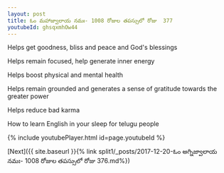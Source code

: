 ```yaml
---
layout: post
title: ఓం మహాజ్వాలాయ నమః- 1008 రోజుల తపస్సులో రోజు  377
youtubeId: ghsqxmhOw44
---
```

 
 
Helps get goodness, bliss and peace and God's blessings
 
Helps remain focused, help generate inner energy 
 
Helps boost physical and mental health 
 
Helps remain grounded and generates a sense of gratitude towards the greater power 
 
Helps reduce bad karma
 
How to learn English in your sleep for telugu people
 
 
 
 


{% include youtubePlayer.html id=page.youtubeId %}
 
[Next]({{ site.baseurl }}{% link split1/_posts/2017-12-20-ఓం అగ్నిజ్వాలాయ నమః- 1008 రోజుల తపస్సులో రోజు  376.md%})
 
